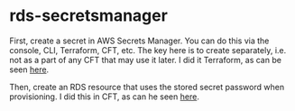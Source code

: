 # rds-secretsmanager

First, create a secret in AWS Secrets Manager.
You can do this via the console, CLI, Terraform, CFT, etc.
The key here is to create separately, i.e. not as a part of any CFT that may use it later.
I did it Terraform, as can be seen [here](/secretsmanager/ssm.tf).


Then, create an RDS resource that uses the stored secret password when provisioning.
I did this in CFT, as can he seen [here](/rds/rds.template).
